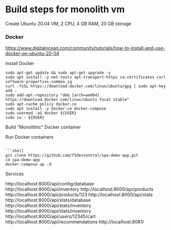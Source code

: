 # Build steps for monolith vm

Create Ubuntu 20.04 VM, 2 CPU, 4 GB RAM, 20 GB storage

### Docker

https://www.digitalocean.com/community/tutorials/how-to-install-and-use-docker-on-ubuntu-20-04

Install Docker

```shell
sudo apt-get update && sudo apt-get upgrade -y
sudo apt install -y net-tools apt-transport-https ca-certificates curl software-properties-common jq
curl -fsSL https://download.docker.com/linux/ubuntu/gpg | sudo apt-key add -
sudo add-apt-repository "deb [arch=amd64] https://download.docker.com/linux/ubuntu focal stable"
sudo apt-cache policy docker-ce
sudo apt install -y docker-ce docker-compose
sudo usermod -aG docker ${USER}
sudo su - ${USER}
```

Build "Monolithic" Docker container

Run Docker containers
```

```shell
git clone https://github.com/f5devcentral/spa-demo-app.git
cd spa-demo-app
docker-compose up -d
```









Services

http://localhost:8000/api/config/database
http://localhost:8000/api/inventory
http://localhost:8000/api/products
http://localhost:8000/api/products/123
http://localhost:8000/api/stats
http://localhost:8000/api/stats/database
http://localhost:8000/api/stats/inventory
http://localhost:8000/api/stats/inventory
http://localhost:8000/api/users/12345/cart
http://localhost:8000/api/recommendations
http://localhost:8081/
